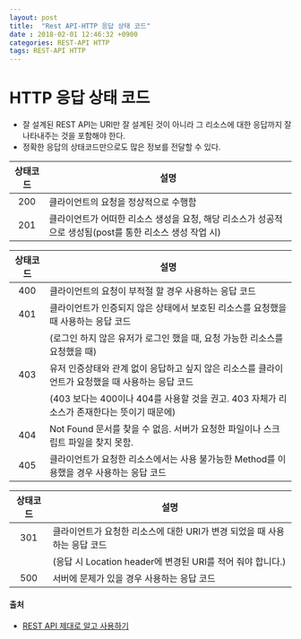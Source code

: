 ```yaml
---
layout: post
title:  "Rest API-HTTP 응답 상태 코드"
date : 2018-02-01 12:46:32 +0900
categories: REST-API HTTP
tags: REST-API HTTP
---
```


# HTTP 응답 상태 코드
- 잘 설계된 REST API는 URI만 잘 설계된 것이 아니라 그 리소스에 대한 응답까지 잘 나타내주는 것을 포함해야 한다.
- 정확한 응답의 상태코드만으로도 많은 정보를 전달할 수 있다.  


| <center>상태코드</center> | <center>설명</center> |
| :---: | :--- |
| 200 | 클라이언트의 요청을 정상적으로 수행함 |
| 201 | 클라이언트가 어떠한 리소스 생성을 요청, 해당 리소스가 성공적으로 생성됨(post를 통한 리소스 생성 작업 시) |

    
| <center>상태코드</center> | <center>설명</center> |
| :---: | :--- |
| 400 | 클라이언트의 요청이 부적절 할 경우 사용하는 응답 코드 |
| 401 | 클라이언트가 인증되지 않은 상태에서 보호된 리소스를 요청했을 때 사용하는 응답 코드 |
|  | (로그인 하지 않은 유저가 로그인 했을 때, 요청 가능한 리소스를 요청했을 때) |
| 403 | 유저 인증상태와 관계 없이 응답하고 싶지 않은 리소스를 클라이언트가 요청했을 때 사용하는 응답 코드 |
|  | (403 보다는 400이나 404를 사용할 것을 권고. 403 자체가 리소스가 존재한다는 뜻이기 때문에) |
| 404 | Not Found 문서를 찾을 수 없음. 서버가 요청한 파일이나 스크립트 파일을 찾지 못함. |
| 405	 | 클라이언트가 요청한 리소스에서는 사용 불가능한 Method를 이용했을 경우 사용하는 응답 코드 |


| <center>상태코드</center> | <center>설명</center> |
| :---: | :--- |
| 301 | 클라이언트가 요청한 리소스에 대한 URI가 변경 되었을 때 사용하는 응답 코드 |
|  | (응답 시 Location header에 변경된 URI를 적어 줘야 합니다.) |
| 500 | 서버에 문제가 있을 경우 사용하는 응답 코드 |




#### 출처
- [REST API 제대로 알고 사용하기](http://meetup.toast.com/posts/92)

